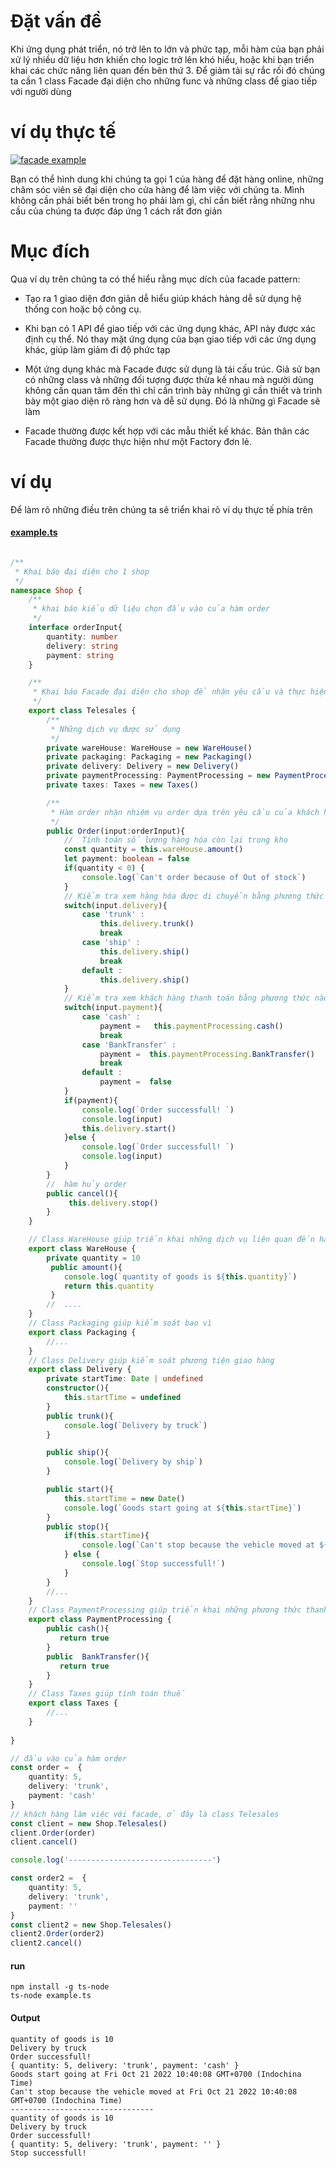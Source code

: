 # Đặt vấn đề 
Khi ứng dụng phát triển, nó trở lên to lớn và phức tạp, mỗi hàm của bạn phải xử lý nhiều dữ liệu hơn khiến cho logic trở lên khó hiểu, hoặc khi bạn triển khai các chức năng liên quan đến bên thứ 3. Để giảm tải sự rắc rối đó chúng ta cần 1 class Facade đại diện cho những func và những class để giao tiếp với người dùng

# ví dụ thực tế
[![facade example](https://refactoring.guru/images/patterns/diagrams/facade/live-example-en.png)](https://refactoring.guru/design-patterns/facade)

Bạn có thể hình dung khi chúng ta gọi 1 của hàng để đặt hàng online, những chăm sóc viên sẽ đại diện cho cửa hàng để làm việc với chúng ta. Mình không cần phải biết bên trong họ phải làm gì, chỉ cần biết rằng những nhu cầu của chúng ta được đáp ứng 1 cách rất đơn giản

# Mục đích
Qua ví dụ trên chúng ta có thể hiểu rằng mục dích của facade pattern:
* Tạo ra 1 giao diện đơn giản dễ hiểu giúp khách hàng dễ sử dụng hệ thống con hoặc bộ công cụ.

* Khi bạn có 1 API để giao tiếp với các ứng dụng khác, API này được xác định cụ thể. Nó thay mặt ứng dụng của bạn giao tiếp với các ứng dụng khác, giúp làm giảm đi độ phức tạp

* Một ứng dụng khác mà Facade được sử dụng là tái cấu trúc. Giả sử bạn có những class và những đối tượng được thừa kế nhau mà người dùng không cần quan tâm đến thì chỉ cần trình bày những gì cần thiết và trình bày một giao diện rõ ràng hơn và dễ sử dụng. Đó là những gì Facade sẽ làm

* Facade thường được kết hợp với các mẫu thiết kế khác. Bản thân các Facade thường được thực hiện như một Factory đơn lẻ.

# ví dụ
Để làm rõ những điều trên chúng ta sẽ triển khai rõ ví dụ thực tế phía trên
#### [example.ts](https://github.com/bachhieu/design-pattern/blob/main/facade-pattern/example.ts)
```ts

/**
 * Khai báo đại diện cho 1 shop 
 */
namespace Shop {
    /**
     * khai báo kiểu dữ liệu chọn đầu vào của hàm order
     */
    interface orderInput{
        quantity: number
        delivery: string
        payment: string
    }

    /**
     * Khai báo Facade đại diện cho shop để nhận yêu cầu và thực hiện yêu cầu của khách hàng
     */
    export class Telesales {
        /**
         * Những dịch vụ được sử dụng
         */
        private wareHouse: WareHouse = new WareHouse()
        private packaging: Packaging = new Packaging()
        private delivery: Delivery = new Delivery()
        private paymentProcessing: PaymentProcessing = new PaymentProcessing()
        private taxes: Taxes = new Taxes()

        /**
         * Hàm order nhận nhiệm vụ order dựa trên yêu cầu của khách hàng
         */
        public Order(input:orderInput){
            //  Tính toán số lượng hàng hóa còn lại trong kho
            const quantity = this.wareHouse.amount()
            let payment: boolean = false
            if(quantity < 0) {
                console.log(`Can't order because of Out of stock`)
            }
            // Kiểm tra xem hàng hóa được di chuyển bằng phương thức nào
            switch(input.delivery){
                case 'trunk' :
                    this.delivery.trunk()
                    break
                case 'ship' : 
                    this.delivery.ship()
                    break
                default :
                    this.delivery.ship()
            }
            // Kiểm tra xem khách hàng thanh toán bằng phương thức nào
            switch(input.payment){
                case 'cash' :
                    payment =   this.paymentProcessing.cash()
                    break
                case 'BankTransfer' : 
                    payment =  this.paymentProcessing.BankTransfer()
                    break
                default :
                    payment =  false
            }
            if(payment){
                console.log(`Order successfull! `)
                console.log(input)
                this.delivery.start()
            }else {
                console.log(`Order successfull! `)
                console.log(input)
            }
        }
        //  hàm hủy order
        public cancel(){
             this.delivery.stop()
        }
    }

    // Class WareHouse giúp triển khai những dịch vụ liên quan đến hàng hóa và kho bãi
    export class WareHouse {
        private quantity = 10
         public amount(){
            console.log(`quantity of goods is ${this.quantity}`)
            return this.quantity
         }
        //  ....
    }
    // Class Packaging giúp kiểm soát bao vì
    export class Packaging {
        //...
    }
    // Class Delivery giúp kiểm soát phương tiện giao hàng
    export class Delivery {
        private startTime: Date | undefined 
        constructor(){
            this.startTime = undefined
        }
        public trunk(){
            console.log(`Delivery by truck`)
        }

        public ship(){
            console.log(`Delivery by ship`)
        }

        public start(){
            this.startTime = new Date()
            console.log(`Goods start going at ${this.startTime}`)
        }
        public stop(){
            if(this.startTime){
                console.log(`Can't stop because the vehicle moved at ${this.startTime}`)
            } else {
                console.log(`Stop successfull!`)
            }
        }
        //...
    }
    // Class PaymentProcessing giúp triển khai những phương thức thanh toán
    export class PaymentProcessing {
        public cash(){
           return true
        }
        public  BankTransfer(){
           return true
        }
    }
    // Class Taxes giúp tính toán thuế
    export class Taxes {
        //...
    }
  
}

// đầu vào của hàm order
const order =  {
    quantity: 5,
    delivery: 'trunk',
    payment: 'cash'
}
// khách hàng làm việc với facade, ở đây là class Telesales
const client = new Shop.Telesales()
client.Order(order)
client.cancel()

console.log('--------------------------------')

const order2 =  {
    quantity: 5,
    delivery: 'trunk',
    payment: ''
}
const client2 = new Shop.Telesales()
client2.Order(order2)
client2.cancel()
```
#### run
```
npm install -g ts-node
ts-node example.ts
```
#### Output
```
quantity of goods is 10
Delivery by truck
Order successfull!
{ quantity: 5, delivery: 'trunk', payment: 'cash' }
Goods start going at Fri Oct 21 2022 10:40:08 GMT+0700 (Indochina Time)
Can't stop because the vehicle moved at Fri Oct 21 2022 10:40:08 GMT+0700 (Indochina Time)
--------------------------------
quantity of goods is 10
Delivery by truck
Order successfull!
{ quantity: 5, delivery: 'trunk', payment: '' }
Stop successfull!
```